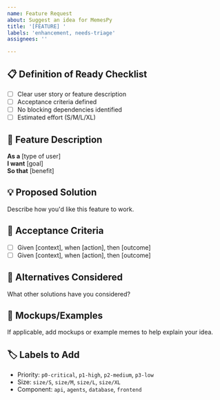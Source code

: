 ```yaml
---
name: Feature Request
about: Suggest an idea for MemesPy
title: '[FEATURE] '
labels: 'enhancement, needs-triage'
assignees: ''

---
```


## 📋 Definition of Ready Checklist
- [ ] Clear user story or feature description
- [ ] Acceptance criteria defined
- [ ] No blocking dependencies identified
- [ ] Estimated effort (S/M/L/XL)

## 🚀 Feature Description
**As a** [type of user]  
**I want** [goal]  
**So that** [benefit]

## 💡 Proposed Solution
Describe how you'd like this feature to work.

## 🎯 Acceptance Criteria
- [ ] Given [context], when [action], then [outcome]
- [ ] Given [context], when [action], then [outcome]

## 🔄 Alternatives Considered
What other solutions have you considered?

## 📸 Mockups/Examples
If applicable, add mockups or example memes to help explain your idea.

## 🏷️ Labels to Add
- Priority: `p0-critical`, `p1-high`, `p2-medium`, `p3-low`
- Size: `size/S`, `size/M`, `size/L`, `size/XL`
- Component: `api`, `agents`, `database`, `frontend`